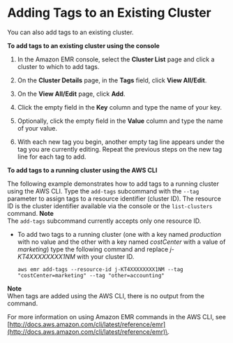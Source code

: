 # Adding Tags to an Existing Cluster<a name="emr-plan-tags-add"></a>

You can also add tags to an existing cluster\.

**To add tags to an existing cluster using the console**

1. In the Amazon EMR console, select the **Cluster List** page and click a cluster to which to add tags\.

1. On the **Cluster Details** page, in the **Tags** field, click **View All/Edit**\. 

1. On the **View All/Edit** page, click **Add**\. 

1. Click the empty field in the **Key** column and type the name of your key\. 

1. Optionally, click the empty field in the **Value** column and type the name of your value\. 

1. With each new tag you begin, another empty tag line appears under the tag you are currently editing\. Repeat the previous steps on the new tag line for each tag to add\. 

**To add tags to a running cluster using the AWS CLI**

The following example demonstrates how to add tags to a running cluster using the AWS CLI\. Type the `add-tags` subcommand with the `--tag` parameter to assign tags to a resource identifier \(cluster ID\)\. The resource ID is the cluster identifier available via the console or the `list-clusters` command\.
**Note**  
The `add-tags` subcommand currently accepts only one resource ID\.
+ To add two tags to a running cluster \(one with a key named *production* with no value and the other with a key named *costCenter* with a value of *marketing*\) type the following command and replace *j\-KT4XXXXXXXX1NM* with your cluster ID\. 

  ```
  aws emr add-tags --resource-id j-KT4XXXXXXXX1NM --tag "costCenter=marketing" --tag "other=accounting"
  ```
**Note**  
When tags are added using the AWS CLI, there is no output from the command\.

  For more information on using Amazon EMR commands in the AWS CLI, see [http://docs.aws.amazon.com/cli/latest/reference/emr](http://docs.aws.amazon.com/cli/latest/reference/emr)\.